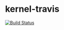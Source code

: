 # kernel-travis
[![Build Status](https://travis-ci.org/X00T-Development/kernel-travis.svg?branch=HMP)](https://travis-ci.org/X00T-Development/kernel-travis)
